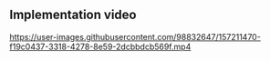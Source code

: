## Implementation video
https://user-images.githubusercontent.com/98832647/157211470-f19c0437-3318-4278-8e59-2dcbbdcb569f.mp4
